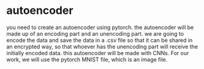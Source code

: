 # autoencoder
you need to create an autoencoder using pytorch.
the autoencoder will be made up of an encoding part and an unencoding part. we are going to encode the data and save the data in a .csv file so that it can be shared in an encrypted way, so that whoever has the unencoding part will receive the initially encoded data. this autoencoder will be made with CNNs.
For our work, we will use the pytorch MNIST file, which is an image file. 
